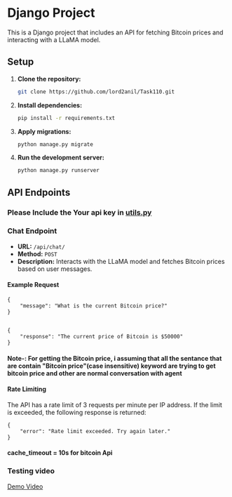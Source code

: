 # Django Project

This is a Django project that includes an API for fetching Bitcoin prices and interacting with a LLaMA model.


## Setup

1. **Clone the repository:**
    ```sh
    git clone https://github.com/lord2anil/Task110.git

2. **Install dependencies:**
    ```sh
    pip install -r requirements.txt
    ```

3. **Apply migrations:**
    ```sh
    python manage.py migrate
    ```

4. **Run the development server:**
    ```sh
    python manage.py runserver
    ```

## API Endpoints
### Please Include the Your api key in [utils.py](api/utils.py)

### Chat Endpoint

- **URL:** `/api/chat/`
- **Method:** `POST`
- **Description:** Interacts with the LLaMA model and fetches Bitcoin prices based on user messages.

#### Example Request

```
{
    "message": "What is the current Bitcoin price?"
}


{
    "response": "The current price of Bitcoin is $50000"
}
```

#### Note-:   For getting the Bitcoin price, i assuming that all the sentance that are contain "Bitcoin price"(case insensitive)  keyword are trying  to get bitcoin price and other are normal conversation with agent

#### Rate Limiting
The API has a rate limit of 3 requests per minute per IP address. If the limit is exceeded, the following response is returned:

```
{
    "error": "Rate limit exceeded. Try again later."
}
```
#### cache_timeout = 10s  for bitcoin Api 


### Testing video 

[Demo Video](https://drive.google.com/file/d/1Yb104OSCp671tJ_8ObS28e0l-Hh0qNZY/view?usp=sharing)

